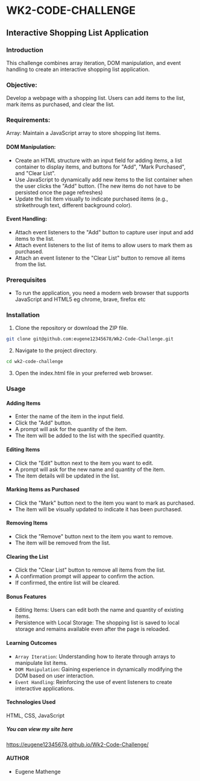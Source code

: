 # WK2-CODE-CHALLENGE
## Interactive Shopping List Application
### Introduction
This challenge combines array iteration, DOM manipulation, and event handling to create an interactive shopping list application.

### Objective:
Develop a webpage with a shopping list. Users can add items to the list, mark items as purchased, and clear the list.

### Requirements:
Array: Maintain a JavaScript array to store shopping list items.

#### DOM Manipulation:
- Create an HTML structure with an input field for adding items, a list container to display items, and buttons for "Add", "Mark Purchased", and "Clear List".
- Use JavaScript to dynamically add new items to the list container when the user clicks the "Add" button. (The new items do not have to be persisted once the page refreshes)
- Update the list item visually to indicate purchased items (e.g., strikethrough text, different background color).

#### Event Handling:
- Attach event listeners to the "Add" button to capture user input and add items to the list.
- Attach event listeners to the list of items to allow users to mark them as purchased.
- Attach an event listener to the "Clear List" button to remove all items from the list.

### Prerequisites
- To run the application, you need a modern web browser that supports JavaScript and HTML5 eg chrome, brave, firefox etc

### Installation
1. Clone the repository or download the ZIP file.
```bash
git clone git@github.com:eugene12345678/Wk2-Code-Challenge.git
```
2. Navigate to the project directory.
```bash
cd wk2-code-challenge
```
3. Open the index.html file in your preferred web browser.
### Usage
#### Adding Items
- Enter the name of the item in the input field.
- Click the "Add" button.
- A prompt will ask for the quantity of the item.
- The item will be added to the list with the specified quantity.
#### Editing Items
- Click the "Edit" button next to the item you want to edit.
- A prompt will ask for the new name and quantity of the item.
- The item details will be updated in the list.
#### Marking Items as Purchased
- Click the "Mark" button next to the item you want to mark as purchased.
- The item will be visually updated to indicate it has been purchased.
#### Removing Items
- Click the "Remove" button next to the item you want to remove.
- The item will be removed from the list.
#### Clearing the List
- Click the "Clear List" button to remove all items from the list.
- A confirmation prompt will appear to confirm the action.
- If confirmed, the entire list will be cleared.
#### Bonus Features
- Editing Items: Users can edit both the name and quantity of existing items.
- Persistence with Local Storage: The shopping list is saved to local storage and remains available even after the page is reloaded.
#### Learning Outcomes
- `Array Iteration`: Understanding how to iterate through arrays to manipulate list items.
- `DOM Manipulation`: Gaining experience in dynamically modifying the DOM based on user interaction.
- `Event Handling`: Reinforcing the use of event listeners to create interactive applications.
#### Technologies Used
HTML, CSS, JavaScript

##### You can view my site here
https://eugene12345678.github.io/Wk2-Code-Challenge/
#### AUTHOR
- Eugene Mathenge